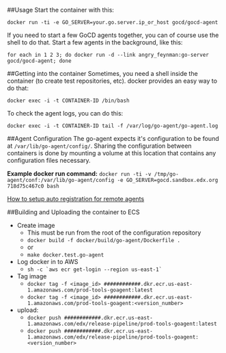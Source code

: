 ##Usage
Start the container with this:

```docker run -ti -e GO_SERVER=your.go.server.ip_or_host gocd/gocd-agent```

If you need to start a few GoCD agents together, you can of course use the shell to do that. Start a few agents in the background, like this:

```for each in 1 2 3; do docker run -d --link angry_feynman:go-server gocd/gocd-agent; done```

##Getting into the container
Sometimes, you need a shell inside the container (to create test repositories, etc). docker provides an easy way to do that:

```docker exec -i -t CONTAINER-ID /bin/bash```

To check the agent logs, you can do this:

```docker exec -i -t CONTAINER-ID tail -f /var/log/go-agent/go-agent.log``` 

##Agent Configuration
The go-agent expects it's configuration to be found at ```/var/lib/go-agent/config/```. Sharing the 
configuration between containers is done by mounting a volume at this location that contains any configuration files 
necessary.


**Example docker run command:**
```docker run -ti -v /tmp/go-agent/conf:/var/lib/go-agent/config -e GO_SERVER=gocd.sandbox.edx.org 718d75c467c0 bash```

[How to setup auto registration for remote agents](https://docs.go.cd/current/advanced_usage/agent_auto_register.html)

##Building and Uploading the container to ECS

* Create image
    - This must be run from the root of the configuration repository
    - ```docker build -f docker/build/go-agent/Dockerfile .```
    - or
    - ```make docker.test.go-agent```
* Log docker in to AWS
    - ```sh -c `aws ecr get-login --region us-east-1` ```
* Tag image 
    - ```docker tag -f <image_id> ############.dkr.ecr.us-east-1.amazonaws.com/prod-tools-goagent:latest```
    - ```docker tag -f <image_id> ############.dkr.ecr.us-east-1.amazonaws.com/prod-tools-goagent:<version_number>```
* upload: 
    - ```docker push ############.dkr.ecr.us-east-1.amazonaws.com/edx/release-pipeline/prod-tools-goagent:latest```
    - ```docker push ############.dkr.ecr.us-east-1.amazonaws.com/edx/release-pipeline/prod-tools-goagent:<version_number>```